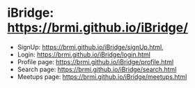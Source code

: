 # iBridge: https://brmi.github.io/iBridge/
- SignUp: https://brmi.github.io/iBridge/signUp.html, 
- Login: https://brmi.github.io/iBridge/login.html
- Profile page: https://brmi.github.io/iBridge/profile.html
- Search page: https://brmi.github.io/iBridge/search.html
- Meetups page: https://brmi.github.io/iBridge/meetups.html
